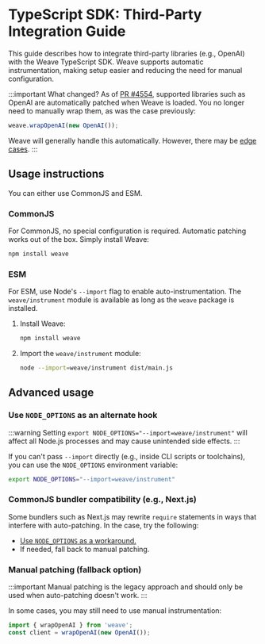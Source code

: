 # TypeScript SDK: Third-Party Integration Guide

This guide describes how to integrate third-party libraries (e.g., OpenAI) with the Weave TypeScript SDK. Weave supports automatic instrumentation, making setup easier and reducing the need for manual configuration.

:::important What changed?
As of [PR #4554](https://github.com/wandb/weave/pull/4554), supported libraries such as OpenAI are automatically patched when Weave is loaded. You no longer need to manually wrap them, as was the case previously:

```ts
weave.wrapOpenAI(new OpenAI());
```

Weave will generally handle this automatically. However, there may be [edge cases](#advanced-usage).
:::

## Usage instructions

You can either use CommonJS and ESM.

### CommonJS 

For CommonJS, no special configuration is required. Automatic patching works out of the box. Simply install Weave:

```bash
npm install weave
```

### ESM 

For ESM, use Node's `--import` flag to enable auto-instrumentation. The `weave/instrument` module is available as long as the `weave` package is installed.

1. Install Weave:
    ```bash
    npm install weave
    ```
2. Import the `weave/instrument` module:
    ```bash
    node --import=weave/instrument dist/main.js
    ```

## Advanced usage

### Use `NODE_OPTIONS` as an alternate hook

:::warning
Setting `export NODE_OPTIONS="--import=weave/instrument"` will affect all Node.js processes and may cause unintended side effects.
:::

If you can't pass `--import` directly (e.g., inside CLI scripts or toolchains), you can use the `NODE_OPTIONS` environment variable:

```bash
export NODE_OPTIONS="--import=weave/instrument"
```

### CommonJS bundler compatibility (e.g., Next.js)

Some bundlers such as Next.js may rewrite `require` statements in ways that interfere with auto-patching. In the case, try the following:

- [Use `NODE_OPTIONS` as a workaround.](#use-node_options-as-an-alternate-hook)
- If needed, fall back to manual patching.

### Manual patching (fallback option)

:::important
Manual patching is the legacy approach and should only be used when auto-patching doesn't work.
:::

In some cases, you may still need to use manual instrumentation:

```ts
import { wrapOpenAI } from 'weave';
const client = wrapOpenAI(new OpenAI());
```
